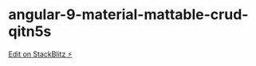 # angular-9-material-mattable-crud-qitn5s

[Edit on StackBlitz ⚡️](https://stackblitz.com/edit/angular-9-material-mattable-crud-qitn5s)